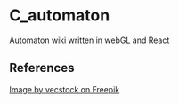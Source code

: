 # C_automaton

Automaton wiki written in webGL and React

## References

<a href="https://www.freepik.com/free-ai-image/molecular-structure-cancer-cell-magnification-generated-by-ai_47185577.htm#fromView=search&page=1&position=2&uuid=8c63f2e9-5d48-4f5a-8ad7-8b0b1cf1e800">Image by vecstock on Freepik</a>
